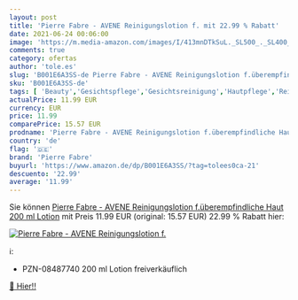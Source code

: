 ```yaml
---
layout: post
title: 'Pierre Fabre - AVENE Reinigungslotion f. mit 22.99 % Rabatt'
date: 2021-06-24 00:06:00
image: 'https://m.media-amazon.com/images/I/413mnDTkSuL._SL500_._SL400_.jpg'
comments: true
category: ofertas
author: 'tole.es'
slug: 'B001E6A3SS-de Pierre Fabre - AVENE Reinigungslotion f.überempfindliche...'
sku: 'B001E6A3SS-de'
tags: [ 'Beauty','Gesichtspflege','Gesichtsreinigung','Hautpflege','Reinigungsmilch & Cremes für das Gesicht','pierre fabre', ]
actualPrice: 11.99 EUR
currency: EUR
price: 11.99
comparePrice: 15.57 EUR
prodname: 'Pierre Fabre - AVENE Reinigungslotion f.überempfindliche Haut 200 ml Lotion'
country: 'de'
flag: '🇩🇪'
brand: 'Pierre Fabre'
buyurl: 'https://www.amazon.de/dp/B001E6A3SS/?tag=tolees0ca-21'
descuento: '22.99'
average: '11.99'
---
```


Sie können [Pierre Fabre - AVENE Reinigungslotion f.überempfindliche Haut 200 ml Lotion](https://www.amazon.de/dp/B001E6A3SS/?tag=tolees0ca-21) mit Preis 11.99 EUR (original: 15.57 EUR) 22.99 % Rabatt hier:

[![Pierre Fabre - AVENE Reinigungslotion f.](https://m.media-amazon.com/images/I/413mnDTkSuL._SL500_._SL400_.jpg)](https://www.amazon.de/dp/B001E6A3SS/?tag=tolees0ca-21)

ℹ️:

- PZN-08487740 200 ml Lotion freiverkäuflich

[🛒 Hier!!](https://www.amazon.de/dp/B001E6A3SS/?tag=tolees0ca-21)
